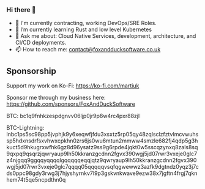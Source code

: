 ### Hi there 👋

- 🔭 I'm currently contracting, working DevOps/SRE Roles.
- 🌱 I’m currently learning Rust and low level Kubernetes
- 💬 Ask me about: Cloud Native Services, development, architecture, and CI/CD deployments.
- 📫 How to reach me: contact@foxandducksoftware.co.uk

## Sponsorship
Support my work on Ko-Fi: https://ko-fi.com/martiuk

Sponsor me through my business here: https://github.com/sponsors/FoxAndDuckSoftware

BTC: bc1q9fnhkzespdgnvv06ljp0jr9p8w4rc4pxr88zjl

BTC-Lightning: lnbc1ps5sc98pp5jvphjk9y6xeqwfjfdu3xsxtz5rp05qy48zqlsclzfztvlmcvwuhssp5hdxnsdrfsxvhwxcpkhn0zrs6js0wu6mtun2mmww4smzle682fj4qdp5g3hkuct5d9hkugrxwfhk6gz8d96ysatz9ss9g6rpde4jqkt0w5sscqzynxq8zals8sq9qxpq9qsqrzjqwryaup9lh50kkranzgcdnn2fgvx390wgj5jd07rwr3vxeje0glc7z4njgqq9ggqqyqqqqlgqqqqqeqqjqtz9qwryaup9lh50kkranzgcdnn2fgvx390wgj5jd07rwr3vxeje0glc7qqqq05qqqqqvsqfqgwewwz3azfk9dgtndz0yqz3j7cds0ppc98gdy3rwg3j7hjyshyrnkv7l9p3gskvnkwave9ezw38x7jgftn4frgj7qknhem74t5qe5ncpdthn0q

